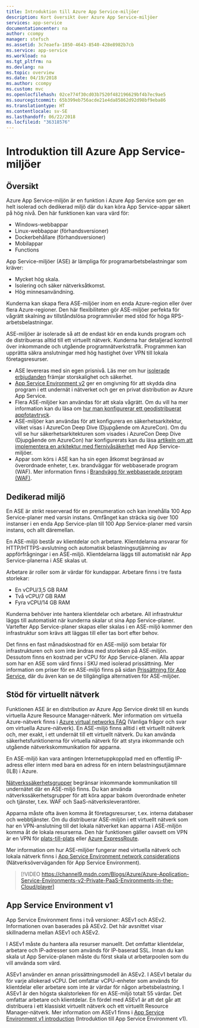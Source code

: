 ```yaml
---
title: Introduktion till Azure App Service-miljöer
description: Kort översikt över Azure App Service-miljöer
services: app-service
documentationcenter: na
author: ccompy
manager: stefsch
ms.assetid: 3c7eaefa-1850-4643-8540-428e8982b7cb
ms.service: app-service
ms.workload: na
ms.tgt_pltfrm: na
ms.devlang: na
ms.topic: overview
ms.date: 04/19/2018
ms.author: ccompy
ms.custom: mvc
ms.openlocfilehash: 02ce774f30cd03b7520f482196629bf4b7ec9ae5
ms.sourcegitcommit: 65b399eb756acde21e4da85862d92d98bf9eba86
ms.translationtype: HT
ms.contentlocale: sv-SE
ms.lasthandoff: 06/22/2018
ms.locfileid: "36318576"
---
```

# <a name="introduction-to-the-app-service-environments"></a>Introduktion till Azure App Service-miljöer #
 
## <a name="overview"></a>Översikt ##

Azure App Service-miljön är en funktion i Azure App Service som ger en helt isolerad och dedikerad miljö där du kan köra App Service-appar säkert på hög nivå. Den här funktionen kan vara värd för:

* Windows-webbappar
* Linux-webbappar (förhandsversioner)
* Dockerbehållare (förhandsversioner)
* Mobilappar
* Functions

App Service-miljöer (ASE) är lämpliga för programarbetsbelastningar som kräver:

* Mycket hög skala.
* Isolering och säker nätverksåtkomst.
* Hög minnesanvändning.

Kunderna kan skapa flera ASE-miljöer inom en enda Azure-region eller över flera Azure-regioner. Den här flexibiliteten gör ASE-miljöer perfekta för vågrätt skalning av tillståndslösa programnivåer med stöd för höga RPS-arbetsbelastningar.

ASE-miljöer är isolerade så att de endast kör en enda kunds program och de distribueras alltid till ett virtuellt nätverk. Kunderna har detaljerad kontroll över inkommande och utgående programnätverkstrafik. Programmen kan upprätta säkra anslutningar med hög hastighet över VPN till lokala företagsresurser.

* ASE levereras med sin egen prisnivå. Läs mer om hur [isolerade erbjudanden](https://channel9.msdn.com/Shows/Azure-Friday/Security-and-Horsepower-with-App-Service-The-New-Isolated-Offering?term=app%20service%20environment) främjar storskalighet och säkerhet.
* [App Service Environment v2](https://channel9.msdn.com/Blogs/Azure/Azure-Application-Service-Environments-v2-Private-PaaS-Environments-in-the-Cloud?term=app%20service%20environment) ger en omgivning för att skydda dina program i ett undernät i nätverket och ger en privat distribution av Azure App Service.
* Flera ASE-miljöer kan användas för att skala vågrätt. Om du vill ha mer information kan du läsa om [hur man konfigurerar ett geodistribuerat appfotavtryck](app-service-app-service-environment-geo-distributed-scale.md).
* ASE-miljöer kan användas för att konfigurera en säkerhetsarkitektur, vilket visas i AzureCon Deep Dive (Djupgående om AzureCon). Om du vill se hur säkerhetsarkitekturen som visades i AzureCon Deep Dive (Djupgående om AzureCon) har konfigurerats kan du läsa [artikeln om att implementera en arkitektur med flernivåsäkerhet](app-service-app-service-environment-layered-security.md) med App Service-miljöer.
* Appar som körs i ASE kan ha sin egen åtkomst begränsad av överordnade enheter, t.ex. brandväggar för webbaserade program (WAF). Mer information finns i [Brandvägg för webbaserade program (WAF)][AppGW].

## <a name="dedicated-environment"></a>Dedikerad miljö ##

En ASE är strikt reserverad för en prenumeration och kan innehålla 100 App Service-planer med varsin instans. Omfånget kan sträcka sig över 100 instanser i en enda App Service-plan till 100 App Service-planer med varsin instans, och allt däremellan.

En ASE-miljö består av klientdelar och arbetare. Klientdelarna ansvarar för HTTP/HTTPS-avslutning och automatisk belastningsutjämning av appförfrågningar i en ASE-miljö. Klientdelarna läggs till automatiskt när App Service-planerna i ASE skalas ut.

Arbetare är roller som är värdar för kundappar. Arbetare finns i tre fasta storlekar:

* En vCPU/3,5 GB RAM
* Två vCPU/7 GB RAM
* Fyra vCPU/14 GB RAM

Kunderna behöver inte hantera klientdelar och arbetare. All infrastruktur läggs till automatiskt när kunderna skalar ut sina App Service-planer. Vartefter App Service-planer skapas eller skalas i en ASE-miljö kommer den infrastruktur som krävs att läggas till eller tas bort efter behov.

Det finns en fast månadskostnad för en ASE-miljö som betalar för infrastrukturen och som inte ändras med storleken på ASE-miljön. Dessutom finns en kostnad per vCPU för App Service-planen. Alla appar som har en ASE som värd finns i SKU med isolerad prissättning. Mer information om priser för en ASE-miljö finns på sidan [Prissättning för App Service][Pricing], där du även kan se de tillgängliga alternativen för ASE-miljöer.

## <a name="virtual-network-support"></a>Stöd för virtuellt nätverk ##

Funktionen ASE är en distribution av Azure App Service direkt till en kunds virtuella Azure Resource Manager-nätverk. Mer information om virtuella Azure-nätverk finns i [Azure virtual networks FAQ](https://azure.microsoft.com/documentation/articles/virtual-networks-faq/) (Vanliga frågor och svar om virtuella Azure-nätverk). En ASE-miljö finns alltid i ett virtuellt nätverk och, mer exakt, i ett undernät till ett virtuellt nätverk. Du kan använda säkerhetsfunktionerna för virtuella nätverk för att styra inkommande och utgående nätverkskommunikation för apparna.

En ASE-miljö kan vara antingen Internetuppkopplad med en offentlig IP-adress eller intern med bara en adress för en intern belastningsutjämnare (ILB) i Azure.

[Nätverkssäkerhetsgrupper][NSGs] begränsar inkommande kommunikation till undernätet där en ASE-miljö finns. Du kan använda nätverkssäkerhetsgrupper för att köra appar bakom överordnade enheter och tjänster, t.ex. WAF och SaaS-nätverksleverantörer.

Apparna måste ofta även komma åt företagsresurser, t.ex. interna databaser och webbtjänster. Om du distribuerar ASE-miljön i ett virtuellt nätverk som har en VPN-anslutning till det lokala nätverket kan apparna i ASE-miljön komma åt de lokala resurserna. Den här funktionen gäller oavsett om VPN är en VPN för [plats-till-plats](https://docs.microsoft.com/en-us/azure/vpn-gateway/vpn-gateway-multi-site) eller [Azure ExpressRoute](http://azure.microsoft.com/services/expressroute/).

Mer information om hur ASE-miljöer fungerar med virtuella nätverk och lokala nätverk finns i [App Service Environment network considerations][ASENetwork] (Nätverksöverväganden för App Service Environment).

> [!VIDEO https://channel9.msdn.com/Blogs/Azure/Azure-Application-Service-Environments-v2-Private-PaaS-Environments-in-the-Cloud/player]

## <a name="app-service-environment-v1"></a>App Service Environment v1 ##

App Service Environment finns i två versioner: ASEv1 och ASEv2. Informationen ovan baserades på ASEv2. Det här avsnittet visar skillnaderna mellan ASEv1 och ASEv2. 

I ASEv1 måste du hantera alla resurser manuellt. Det omfattar klientdelar, arbetare och IP-adresser som används för IP-baserad SSL. Innan du kan skala ut App Service-planen måste du först skala ut arbetarpoolen som du vill använda som värd.

ASEv1 använder en annan prissättningsmodell än ASEv2. I ASEv1 betalar du för varje allokerad vCPU. Det omfattar vCPU-enheter som används för klientdelar eller arbetare som inte är värdar för någon arbetsbelastning. I ASEv1 är den högsta skalstorleken för en ASE-miljö totalt 55 värdar. Det omfattar arbetare och klientdelar. En fördel med ASEv1 är att det går att distribuera i ett klassiskt virtuellt nätverk och ett virtuellt Resource Manager-nätverk. Mer information om ASEv1 finns i [App Service Environment v1 introduction][ASEv1Intro] (Introduktion till App Service Environment v1).

<!--Links-->
[App Service Environments v2]: https://channel9.msdn.com/Blogs/Azure/Azure-Application-Service-Environments-v2-Private-PaaS-Environments-in-the-Cloud?term=app%20service%20environment
[Isolated offering]: https://channel9.msdn.com/Shows/Azure-Friday/Security-and-Horsepower-with-App-Service-The-New-Isolated-Offering?term=app%20service%20environment
[Intro]: ./intro.md
[MakeExternalASE]: ./create-external-ase.md
[MakeASEfromTemplate]: ./create-from-template.md
[MakeILBASE]: ./create-ilb-ase.md
[ASENetwork]: ./network-info.md
[UsingASE]: ./using-an-ase.md
[UDRs]: ../../virtual-network/virtual-networks-udr-overview.md
[NSGs]: ../../virtual-network/security-overview.md
[ConfigureASEv1]: app-service-web-configure-an-app-service-environment.md
[ASEv1Intro]: app-service-app-service-environment-intro.md
[webapps]: ../app-service-web-overview.md
[mobileapps]: ../../app-service-mobile/app-service-mobile-value-prop.md
[Functions]: ../../azure-functions/index.yml
[Pricing]: http://azure.microsoft.com/pricing/details/app-service/
[ARMOverview]: ../../azure-resource-manager/resource-group-overview.md
[ConfigureSSL]: ../web-sites-purchase-ssl-web-site.md
[Kudu]: http://azure.microsoft.com/resources/videos/super-secret-kudu-debug-console-for-azure-web-sites/
[ASEWAF]: app-service-app-service-environment-web-application-firewall.md
[AppGW]: ../../application-gateway/waf-overview.md
